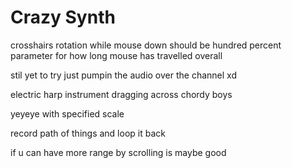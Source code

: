# Crazy Synth

crosshairs rotation while mouse down should be hundred percent
parameter for how long mouse has travelled overall

stil yet to try just pumpin the audio over the channel xd


electric harp instrument dragging across chordy boys

yeyeye with specified scale


record path of things and loop it back

if u can have more range by scrolling is maybe good